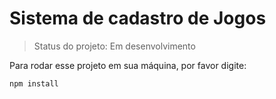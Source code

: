 <h1> Sistema de cadastro de Jogos</h1>

> Status do projeto: Em desenvolvimento

Para rodar esse projeto em sua máquina, por favor digite: 

```
npm install
```
